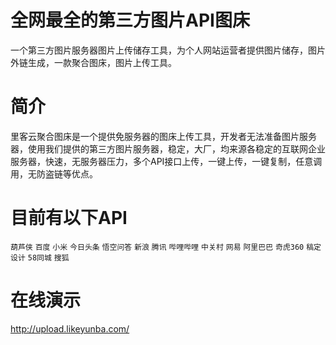 # 全网最全的第三方图片API图床
一个第三方图片服务器图片上传储存工具，为个人网站运营者提供图片储存，图片外链生成，一款聚合图床，图片上传工具。

# 简介
里客云聚合图床是一个提供免服务器的图床上传工具，开发者无法准备图片服务器，使用我们提供的第三方图片服务器，稳定，大厂，均来源各稳定的互联网企业服务器，快速，无服务器压力，多个API接口上传，一键上传，一键复制，任意调用，无防盗链等优点。

# 目前有以下API

`葫芦侠`
`百度`
`小米`
`今日头条`
`悟空问答`
`新浪`
`腾讯`
`哔哩哔哩`
`中关村`
`网易`
`阿里巴巴`
`奇虎360`
`稿定设计`
`58同城`
`搜狐`

# 在线演示
http://upload.likeyunba.com/
